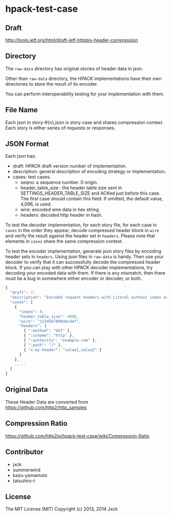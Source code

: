 # hpack-test-case

## Draft

http://tools.ietf.org/html/draft-ietf-httpbis-header-compression


## Directory

The ```raw-data``` directory has original stories of header data in
json.

Other than ```raw-data``` directory, the HPACK implementations have
their own directories to store the result of its encoder.

You can perform interoperability testing for your implementation with
them.

## File Name

Each json in story-#{n}.json is story case and shares compression
context. Each story is either series of requests or responses.

## JSON Format

Each json has:

- draft:   HPACK draft version number of implementation.
- description: general description of encoding strategy or implementation.
- cases:   test cases.
  - seqno: a sequence number. 0 origin.
   - header_table_size : the header table size sent in SETTINGS_HEADER_TABLE_SIZE and ACKed just before this case. The first case should contain this field. If omitted, the default value, 4,096, is used.
  - wire:    encoded wire data in hex string.
  - headers:  decoded http header in hash.

To test the decoder implementation, for each story file, for each case
in ```cases``` in the order they appear, decode compressed header
block in ```wire``` and verify the result against the header set in
```headers```. Please note that elements in ```cases``` share the same
compression context.

To test the encoder implementation, generate json story files by
encoding header sets in ```headers```. Using json files in
```raw-data``` is handy. Then use your decoder to verify that it can
successfully decode the compressed header block. If you can play with
other HPACK decoder implementations, try decoding your encoded data
with them. If there is any mismatch, then there must be a bug in
somewhere either encoder or decoder, or both.

```js
{
  "draft": 7,
  "description": "Encoded request headers with Literal without index only.",
  "cases": [
    {
      "seqno": 0,
      "header_table_size": 4096,
      "wire": "1234567890abcdef",
      "headers": [
        { ":method": "GET" },
        { ":scheme": "http" },
        { ":authority": "example.com" },
        { ":path": "/" },
        { "x-my-header": "value1,value2" }
      ]
    },
    .....
  ]
}
```

## Original Data

These Header Data are converted from https://github.com/http2/http_samples


## Compression Ratio

https://github.com/http2jp/hpack-test-case/wiki/Compression-Ratio


## Contributor

- jxck
- summerwind
- kazu-yamamoto
- tatsuhiro-t


## License

The MIT License (MIT)
Copyright (c) 2013, 2014 Jxck

